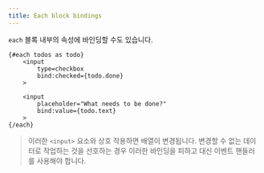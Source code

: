 ```yaml
---
title: Each block bindings
---
```


`each` 블록 내부의 속성에 바인딩할 수도 있습니다.

```svelte
{#each todos as todo}
	<input
		type=checkbox
		bind:checked={todo.done}
	>

	<input
		placeholder="What needs to be done?"
		bind:value={todo.text}
	>
{/each}
```

> 이러한 `<input>` 요소와 상호 작용하면 배열이 변경됩니다. 변경할 수 없는 데이터로 작업하는 것을 선호하는 경우 이러한 바인딩을 피하고 대신 이벤트 핸들러를 사용해야 합니다.
